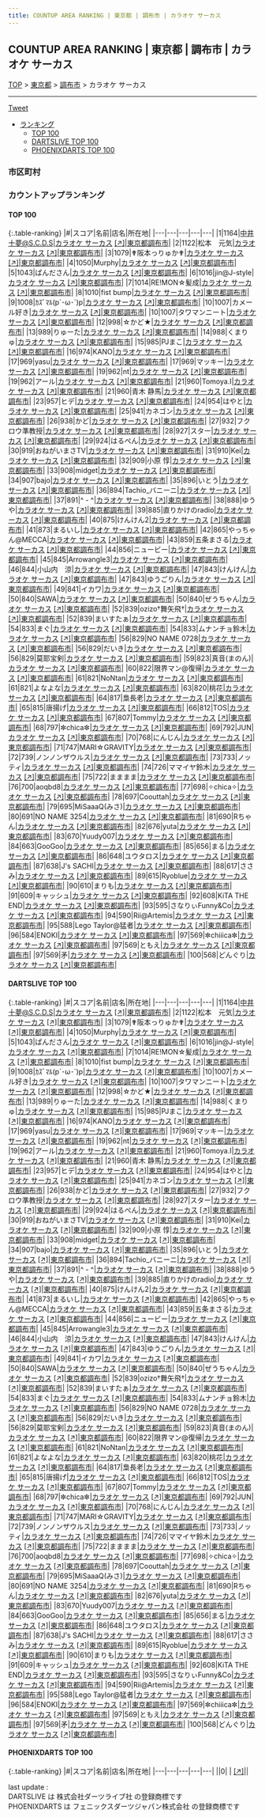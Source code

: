 ```yaml
---
title: COUNTUP AREA RANKING | 東京都 | 調布市 | カラオケ サーカス
---
```

## COUNTUP AREA RANKING | 東京都 | 調布市 | カラオケ サーカス

[TOP](/darts/rank/) > [東京都](/darts/rank/東京都/) > [調布市](/darts/rank/東京都/調布市/) > カラオケ サーカス

___

<a href="https://twitter.com/share?ref_src=twsrc%5Etfw" data-text="COUNTUP AREA RANKING | 東京都調布市カラオケ サーカス" class="twitter-share-button" data-hashtags="DARTSLIVE,PHOENIXDARTS,darts,ダーツ" data-show-count="false">Tweet</a>

* [ランキング](#カウントアップランキング)
    * [TOP 100](#top-100)
    * [DARTSLIVE TOP 100](#dartslive-top-100)
    * [PHOENIXDARTS TOP 100](#phoenixdarts-top-100)

### 市区町村

<ul>

</ul>

### カウントアップランキング

#### TOP 100



{:.table-ranking}
|#|スコア|名前|店名|所在地|
|---|---|---|---|---|
|1|1164|<span class="rank-name-dl">中井十夢@S.C.D.S</span>|<a href="/darts/rank/shops/7419993728dc20080d9b047a20a7ba1e.html">カラオケ サーカス</a> <a href="https://search.dartslive.com/jp/shop/7419993728dc20080d9b047a20a7ba1e">[↗]</a>|<a href="/darts/rank/東京都/調布市">東京都調布市</a>|
|2|1122|<span class="rank-name-dl">松本　元気</span>|<a href="/darts/rank/shops/7419993728dc20080d9b047a20a7ba1e.html">カラオケ サーカス</a> <a href="https://search.dartslive.com/jp/shop/7419993728dc20080d9b047a20a7ba1e">[↗]</a>|<a href="/darts/rank/東京都/調布市">東京都調布市</a>|
|3|1079|<span class="rank-name-dl">✟阪本っりゅか✟</span>|<a href="/darts/rank/shops/7419993728dc20080d9b047a20a7ba1e.html">カラオケ サーカス</a> <a href="https://search.dartslive.com/jp/shop/7419993728dc20080d9b047a20a7ba1e">[↗]</a>|<a href="/darts/rank/東京都/調布市">東京都調布市</a>|
|4|1050|<span class="rank-name-dl">Murphy</span>|<a href="/darts/rank/shops/7419993728dc20080d9b047a20a7ba1e.html">カラオケ サーカス</a> <a href="https://search.dartslive.com/jp/shop/7419993728dc20080d9b047a20a7ba1e">[↗]</a>|<a href="/darts/rank/東京都/調布市">東京都調布市</a>|
|5|1043|<span class="rank-name-dl">ぱんださん</span>|<a href="/darts/rank/shops/7419993728dc20080d9b047a20a7ba1e.html">カラオケ サーカス</a> <a href="https://search.dartslive.com/jp/shop/7419993728dc20080d9b047a20a7ba1e">[↗]</a>|<a href="/darts/rank/東京都/調布市">東京都調布市</a>|
|6|1016|<span class="rank-name-dl">jin@J-style</span>|<a href="/darts/rank/shops/7419993728dc20080d9b047a20a7ba1e.html">カラオケ サーカス</a> <a href="https://search.dartslive.com/jp/shop/7419993728dc20080d9b047a20a7ba1e">[↗]</a>|<a href="/darts/rank/東京都/調布市">東京都調布市</a>|
|7|1014|<span class="rank-name-dl">RE!MON☆髪成</span>|<a href="/darts/rank/shops/7419993728dc20080d9b047a20a7ba1e.html">カラオケ サーカス</a> <a href="https://search.dartslive.com/jp/shop/7419993728dc20080d9b047a20a7ba1e">[↗]</a>|<a href="/darts/rank/東京都/調布市">東京都調布市</a>|
|8|1010|<span class="rank-name-dl">fist bump</span>|<a href="/darts/rank/shops/7419993728dc20080d9b047a20a7ba1e.html">カラオケ サーカス</a> <a href="https://search.dartslive.com/jp/shop/7419993728dc20080d9b047a20a7ba1e">[↗]</a>|<a href="/darts/rank/東京都/調布市">東京都調布市</a>|
|9|1008|<span class="rank-name-dl">ｶｽﾞﾏﾙ(p´･ω･`)p</span>|<a href="/darts/rank/shops/7419993728dc20080d9b047a20a7ba1e.html">カラオケ サーカス</a> <a href="https://search.dartslive.com/jp/shop/7419993728dc20080d9b047a20a7ba1e">[↗]</a>|<a href="/darts/rank/東京都/調布市">東京都調布市</a>|
|10|1007|<span class="rank-name-dl">カメール好き</span>|<a href="/darts/rank/shops/7419993728dc20080d9b047a20a7ba1e.html">カラオケ サーカス</a> <a href="https://search.dartslive.com/jp/shop/7419993728dc20080d9b047a20a7ba1e">[↗]</a>|<a href="/darts/rank/東京都/調布市">東京都調布市</a>|
|10|1007|<span class="rank-name-dl">タワマンニート</span>|<a href="/darts/rank/shops/7419993728dc20080d9b047a20a7ba1e.html">カラオケ サーカス</a> <a href="https://search.dartslive.com/jp/shop/7419993728dc20080d9b047a20a7ba1e">[↗]</a>|<a href="/darts/rank/東京都/調布市">東京都調布市</a>|
|12|998|<span class="rank-name-dl">☆かど★</span>|<a href="/darts/rank/shops/7419993728dc20080d9b047a20a7ba1e.html">カラオケ サーカス</a> <a href="https://search.dartslive.com/jp/shop/7419993728dc20080d9b047a20a7ba1e">[↗]</a>|<a href="/darts/rank/東京都/調布市">東京都調布市</a>|
|13|989|<span class="rank-name-dl">りゅーた</span>|<a href="/darts/rank/shops/7419993728dc20080d9b047a20a7ba1e.html">カラオケ サーカス</a> <a href="https://search.dartslive.com/jp/shop/7419993728dc20080d9b047a20a7ba1e">[↗]</a>|<a href="/darts/rank/東京都/調布市">東京都調布市</a>|
|14|988|<span class="rank-name-dl">くまりゅ</span>|<a href="/darts/rank/shops/7419993728dc20080d9b047a20a7ba1e.html">カラオケ サーカス</a> <a href="https://search.dartslive.com/jp/shop/7419993728dc20080d9b047a20a7ba1e">[↗]</a>|<a href="/darts/rank/東京都/調布市">東京都調布市</a>|
|15|985|<span class="rank-name-dl">PJまこ</span>|<a href="/darts/rank/shops/7419993728dc20080d9b047a20a7ba1e.html">カラオケ サーカス</a> <a href="https://search.dartslive.com/jp/shop/7419993728dc20080d9b047a20a7ba1e">[↗]</a>|<a href="/darts/rank/東京都/調布市">東京都調布市</a>|
|16|974|<span class="rank-name-dl">KANO</span>|<a href="/darts/rank/shops/7419993728dc20080d9b047a20a7ba1e.html">カラオケ サーカス</a> <a href="https://search.dartslive.com/jp/shop/7419993728dc20080d9b047a20a7ba1e">[↗]</a>|<a href="/darts/rank/東京都/調布市">東京都調布市</a>|
|17|969|<span class="rank-name-dl">yasu</span>|<a href="/darts/rank/shops/7419993728dc20080d9b047a20a7ba1e.html">カラオケ サーカス</a> <a href="https://search.dartslive.com/jp/shop/7419993728dc20080d9b047a20a7ba1e">[↗]</a>|<a href="/darts/rank/東京都/調布市">東京都調布市</a>|
|17|969|<span class="rank-name-dl">マッキー</span>|<a href="/darts/rank/shops/7419993728dc20080d9b047a20a7ba1e.html">カラオケ サーカス</a> <a href="https://search.dartslive.com/jp/shop/7419993728dc20080d9b047a20a7ba1e">[↗]</a>|<a href="/darts/rank/東京都/調布市">東京都調布市</a>|
|19|962|<span class="rank-name-dl">nt</span>|<a href="/darts/rank/shops/7419993728dc20080d9b047a20a7ba1e.html">カラオケ サーカス</a> <a href="https://search.dartslive.com/jp/shop/7419993728dc20080d9b047a20a7ba1e">[↗]</a>|<a href="/darts/rank/東京都/調布市">東京都調布市</a>|
|19|962|<span class="rank-name-dl">アール</span>|<a href="/darts/rank/shops/7419993728dc20080d9b047a20a7ba1e.html">カラオケ サーカス</a> <a href="https://search.dartslive.com/jp/shop/7419993728dc20080d9b047a20a7ba1e">[↗]</a>|<a href="/darts/rank/東京都/調布市">東京都調布市</a>|
|21|960|<span class="rank-name-dl">Tomoya.I</span>|<a href="/darts/rank/shops/7419993728dc20080d9b047a20a7ba1e.html">カラオケ サーカス</a> <a href="https://search.dartslive.com/jp/shop/7419993728dc20080d9b047a20a7ba1e">[↗]</a>|<a href="/darts/rank/東京都/調布市">東京都調布市</a>|
|21|960|<span class="rank-name-dl">青木 静馬</span>|<a href="/darts/rank/shops/7419993728dc20080d9b047a20a7ba1e.html">カラオケ サーカス</a> <a href="https://search.dartslive.com/jp/shop/7419993728dc20080d9b047a20a7ba1e">[↗]</a>|<a href="/darts/rank/東京都/調布市">東京都調布市</a>|
|23|957|<span class="rank-name-dl">ヒデ</span>|<a href="/darts/rank/shops/7419993728dc20080d9b047a20a7ba1e.html">カラオケ サーカス</a> <a href="https://search.dartslive.com/jp/shop/7419993728dc20080d9b047a20a7ba1e">[↗]</a>|<a href="/darts/rank/東京都/調布市">東京都調布市</a>|
|24|954|<span class="rank-name-dl">はやと</span>|<a href="/darts/rank/shops/7419993728dc20080d9b047a20a7ba1e.html">カラオケ サーカス</a> <a href="https://search.dartslive.com/jp/shop/7419993728dc20080d9b047a20a7ba1e">[↗]</a>|<a href="/darts/rank/東京都/調布市">東京都調布市</a>|
|25|941|<span class="rank-name-dl">カネゴン</span>|<a href="/darts/rank/shops/7419993728dc20080d9b047a20a7ba1e.html">カラオケ サーカス</a> <a href="https://search.dartslive.com/jp/shop/7419993728dc20080d9b047a20a7ba1e">[↗]</a>|<a href="/darts/rank/東京都/調布市">東京都調布市</a>|
|26|938|<span class="rank-name-dl">かど</span>|<a href="/darts/rank/shops/7419993728dc20080d9b047a20a7ba1e.html">カラオケ サーカス</a> <a href="https://search.dartslive.com/jp/shop/7419993728dc20080d9b047a20a7ba1e">[↗]</a>|<a href="/darts/rank/東京都/調布市">東京都調布市</a>|
|27|932|<span class="rank-name-dl">フクロウ準教授</span>|<a href="/darts/rank/shops/7419993728dc20080d9b047a20a7ba1e.html">カラオケ サーカス</a> <a href="https://search.dartslive.com/jp/shop/7419993728dc20080d9b047a20a7ba1e">[↗]</a>|<a href="/darts/rank/東京都/調布市">東京都調布市</a>|
|28|927|<span class="rank-name-dl">スター</span>|<a href="/darts/rank/shops/7419993728dc20080d9b047a20a7ba1e.html">カラオケ サーカス</a> <a href="https://search.dartslive.com/jp/shop/7419993728dc20080d9b047a20a7ba1e">[↗]</a>|<a href="/darts/rank/東京都/調布市">東京都調布市</a>|
|29|924|<span class="rank-name-dl">はるぺん</span>|<a href="/darts/rank/shops/7419993728dc20080d9b047a20a7ba1e.html">カラオケ サーカス</a> <a href="https://search.dartslive.com/jp/shop/7419993728dc20080d9b047a20a7ba1e">[↗]</a>|<a href="/darts/rank/東京都/調布市">東京都調布市</a>|
|30|919|<span class="rank-name-dl">おねがいまさTV</span>|<a href="/darts/rank/shops/7419993728dc20080d9b047a20a7ba1e.html">カラオケ サーカス</a> <a href="https://search.dartslive.com/jp/shop/7419993728dc20080d9b047a20a7ba1e">[↗]</a>|<a href="/darts/rank/東京都/調布市">東京都調布市</a>|
|31|910|<span class="rank-name-dl">Kei</span>|<a href="/darts/rank/shops/7419993728dc20080d9b047a20a7ba1e.html">カラオケ サーカス</a> <a href="https://search.dartslive.com/jp/shop/7419993728dc20080d9b047a20a7ba1e">[↗]</a>|<a href="/darts/rank/東京都/調布市">東京都調布市</a>|
|32|909|<span class="rank-name-dl">小原 惇</span>|<a href="/darts/rank/shops/7419993728dc20080d9b047a20a7ba1e.html">カラオケ サーカス</a> <a href="https://search.dartslive.com/jp/shop/7419993728dc20080d9b047a20a7ba1e">[↗]</a>|<a href="/darts/rank/東京都/調布市">東京都調布市</a>|
|33|908|<span class="rank-name-dl">midget</span>|<a href="/darts/rank/shops/7419993728dc20080d9b047a20a7ba1e.html">カラオケ サーカス</a> <a href="https://search.dartslive.com/jp/shop/7419993728dc20080d9b047a20a7ba1e">[↗]</a>|<a href="/darts/rank/東京都/調布市">東京都調布市</a>|
|34|907|<span class="rank-name-dl">bajo</span>|<a href="/darts/rank/shops/7419993728dc20080d9b047a20a7ba1e.html">カラオケ サーカス</a> <a href="https://search.dartslive.com/jp/shop/7419993728dc20080d9b047a20a7ba1e">[↗]</a>|<a href="/darts/rank/東京都/調布市">東京都調布市</a>|
|35|896|<span class="rank-name-dl">いとう</span>|<a href="/darts/rank/shops/7419993728dc20080d9b047a20a7ba1e.html">カラオケ サーカス</a> <a href="https://search.dartslive.com/jp/shop/7419993728dc20080d9b047a20a7ba1e">[↗]</a>|<a href="/darts/rank/東京都/調布市">東京都調布市</a>|
|36|894|<span class="rank-name-dl">Tachio_バニーニ</span>|<a href="/darts/rank/shops/7419993728dc20080d9b047a20a7ba1e.html">カラオケ サーカス</a> <a href="https://search.dartslive.com/jp/shop/7419993728dc20080d9b047a20a7ba1e">[↗]</a>|<a href="/darts/rank/東京都/調布市">東京都調布市</a>|
|37|891|<span class="rank-name-dl">^ - ^</span>|<a href="/darts/rank/shops/7419993728dc20080d9b047a20a7ba1e.html">カラオケ サーカス</a> <a href="https://search.dartslive.com/jp/shop/7419993728dc20080d9b047a20a7ba1e">[↗]</a>|<a href="/darts/rank/東京都/調布市">東京都調布市</a>|
|38|888|<span class="rank-name-dl">ゆうや</span>|<a href="/darts/rank/shops/7419993728dc20080d9b047a20a7ba1e.html">カラオケ サーカス</a> <a href="https://search.dartslive.com/jp/shop/7419993728dc20080d9b047a20a7ba1e">[↗]</a>|<a href="/darts/rank/東京都/調布市">東京都調布市</a>|
|39|885|<span class="rank-name-dl">直りかけのradio</span>|<a href="/darts/rank/shops/7419993728dc20080d9b047a20a7ba1e.html">カラオケ サーカス</a> <a href="https://search.dartslive.com/jp/shop/7419993728dc20080d9b047a20a7ba1e">[↗]</a>|<a href="/darts/rank/東京都/調布市">東京都調布市</a>|
|40|875|<span class="rank-name-dl">けんけん2</span>|<a href="/darts/rank/shops/7419993728dc20080d9b047a20a7ba1e.html">カラオケ サーカス</a> <a href="https://search.dartslive.com/jp/shop/7419993728dc20080d9b047a20a7ba1e">[↗]</a>|<a href="/darts/rank/東京都/調布市">東京都調布市</a>|
|41|873|<span class="rank-name-dl">まるいし</span>|<a href="/darts/rank/shops/7419993728dc20080d9b047a20a7ba1e.html">カラオケ サーカス</a> <a href="https://search.dartslive.com/jp/shop/7419993728dc20080d9b047a20a7ba1e">[↗]</a>|<a href="/darts/rank/東京都/調布市">東京都調布市</a>|
|42|865|<span class="rank-name-dl">やっちゃん@MECCA</span>|<a href="/darts/rank/shops/7419993728dc20080d9b047a20a7ba1e.html">カラオケ サーカス</a> <a href="https://search.dartslive.com/jp/shop/7419993728dc20080d9b047a20a7ba1e">[↗]</a>|<a href="/darts/rank/東京都/調布市">東京都調布市</a>|
|43|859|<span class="rank-name-dl">五条まさる</span>|<a href="/darts/rank/shops/7419993728dc20080d9b047a20a7ba1e.html">カラオケ サーカス</a> <a href="https://search.dartslive.com/jp/shop/7419993728dc20080d9b047a20a7ba1e">[↗]</a>|<a href="/darts/rank/東京都/調布市">東京都調布市</a>|
|44|856|<span class="rank-name-dl">ニュービー</span>|<a href="/darts/rank/shops/7419993728dc20080d9b047a20a7ba1e.html">カラオケ サーカス</a> <a href="https://search.dartslive.com/jp/shop/7419993728dc20080d9b047a20a7ba1e">[↗]</a>|<a href="/darts/rank/東京都/調布市">東京都調布市</a>|
|45|845|<span class="rank-name-dl">Arrowangle3</span>|<a href="/darts/rank/shops/7419993728dc20080d9b047a20a7ba1e.html">カラオケ サーカス</a> <a href="https://search.dartslive.com/jp/shop/7419993728dc20080d9b047a20a7ba1e">[↗]</a>|<a href="/darts/rank/東京都/調布市">東京都調布市</a>|
|46|844|<span class="rank-name-dl">小山内　涼</span>|<a href="/darts/rank/shops/7419993728dc20080d9b047a20a7ba1e.html">カラオケ サーカス</a> <a href="https://search.dartslive.com/jp/shop/7419993728dc20080d9b047a20a7ba1e">[↗]</a>|<a href="/darts/rank/東京都/調布市">東京都調布市</a>|
|47|843|<span class="rank-name-dl">けんけん</span>|<a href="/darts/rank/shops/7419993728dc20080d9b047a20a7ba1e.html">カラオケ サーカス</a> <a href="https://search.dartslive.com/jp/shop/7419993728dc20080d9b047a20a7ba1e">[↗]</a>|<a href="/darts/rank/東京都/調布市">東京都調布市</a>|
|47|843|<span class="rank-name-dl">ゆうごりん</span>|<a href="/darts/rank/shops/7419993728dc20080d9b047a20a7ba1e.html">カラオケ サーカス</a> <a href="https://search.dartslive.com/jp/shop/7419993728dc20080d9b047a20a7ba1e">[↗]</a>|<a href="/darts/rank/東京都/調布市">東京都調布市</a>|
|49|841|<span class="rank-name-dl">イカワ</span>|<a href="/darts/rank/shops/7419993728dc20080d9b047a20a7ba1e.html">カラオケ サーカス</a> <a href="https://search.dartslive.com/jp/shop/7419993728dc20080d9b047a20a7ba1e">[↗]</a>|<a href="/darts/rank/東京都/調布市">東京都調布市</a>|
|50|840|<span class="rank-name-dl">SAWA</span>|<a href="/darts/rank/shops/7419993728dc20080d9b047a20a7ba1e.html">カラオケ サーカス</a> <a href="https://search.dartslive.com/jp/shop/7419993728dc20080d9b047a20a7ba1e">[↗]</a>|<a href="/darts/rank/東京都/調布市">東京都調布市</a>|
|50|840|<span class="rank-name-dl">ぜうちゃん</span>|<a href="/darts/rank/shops/7419993728dc20080d9b047a20a7ba1e.html">カラオケ サーカス</a> <a href="https://search.dartslive.com/jp/shop/7419993728dc20080d9b047a20a7ba1e">[↗]</a>|<a href="/darts/rank/東京都/調布市">東京都調布市</a>|
|52|839|<span class="rank-name-dl">ozizo†舞矢飛†</span>|<a href="/darts/rank/shops/7419993728dc20080d9b047a20a7ba1e.html">カラオケ サーカス</a> <a href="https://search.dartslive.com/jp/shop/7419993728dc20080d9b047a20a7ba1e">[↗]</a>|<a href="/darts/rank/東京都/調布市">東京都調布市</a>|
|52|839|<span class="rank-name-dl">まいすたぁ</span>|<a href="/darts/rank/shops/7419993728dc20080d9b047a20a7ba1e.html">カラオケ サーカス</a> <a href="https://search.dartslive.com/jp/shop/7419993728dc20080d9b047a20a7ba1e">[↗]</a>|<a href="/darts/rank/東京都/調布市">東京都調布市</a>|
|54|833|<span class="rank-name-dl">まぐ</span>|<a href="/darts/rank/shops/7419993728dc20080d9b047a20a7ba1e.html">カラオケ サーカス</a> <a href="https://search.dartslive.com/jp/shop/7419993728dc20080d9b047a20a7ba1e">[↗]</a>|<a href="/darts/rank/東京都/調布市">東京都調布市</a>|
|54|833|<span class="rank-name-dl">ムナンチョ鈴木</span>|<a href="/darts/rank/shops/7419993728dc20080d9b047a20a7ba1e.html">カラオケ サーカス</a> <a href="https://search.dartslive.com/jp/shop/7419993728dc20080d9b047a20a7ba1e">[↗]</a>|<a href="/darts/rank/東京都/調布市">東京都調布市</a>|
|56|829|<span class="rank-name-dl">NO NAME 0728</span>|<a href="/darts/rank/shops/7419993728dc20080d9b047a20a7ba1e.html">カラオケ サーカス</a> <a href="https://search.dartslive.com/jp/shop/7419993728dc20080d9b047a20a7ba1e">[↗]</a>|<a href="/darts/rank/東京都/調布市">東京都調布市</a>|
|56|829|<span class="rank-name-dl">だいき</span>|<a href="/darts/rank/shops/7419993728dc20080d9b047a20a7ba1e.html">カラオケ サーカス</a> <a href="https://search.dartslive.com/jp/shop/7419993728dc20080d9b047a20a7ba1e">[↗]</a>|<a href="/darts/rank/東京都/調布市">東京都調布市</a>|
|56|829|<span class="rank-name-dl">莫耶宝剣</span>|<a href="/darts/rank/shops/7419993728dc20080d9b047a20a7ba1e.html">カラオケ サーカス</a> <a href="https://search.dartslive.com/jp/shop/7419993728dc20080d9b047a20a7ba1e">[↗]</a>|<a href="/darts/rank/東京都/調布市">東京都調布市</a>|
|59|823|<span class="rank-name-dl">真音(まのん)</span>|<a href="/darts/rank/shops/7419993728dc20080d9b047a20a7ba1e.html">カラオケ サーカス</a> <a href="https://search.dartslive.com/jp/shop/7419993728dc20080d9b047a20a7ba1e">[↗]</a>|<a href="/darts/rank/東京都/調布市">東京都調布市</a>|
|60|822|<span class="rank-name-dl">限界マン@復帰</span>|<a href="/darts/rank/shops/7419993728dc20080d9b047a20a7ba1e.html">カラオケ サーカス</a> <a href="https://search.dartslive.com/jp/shop/7419993728dc20080d9b047a20a7ba1e">[↗]</a>|<a href="/darts/rank/東京都/調布市">東京都調布市</a>|
|61|821|<span class="rank-name-dl">NoNtan</span>|<a href="/darts/rank/shops/7419993728dc20080d9b047a20a7ba1e.html">カラオケ サーカス</a> <a href="https://search.dartslive.com/jp/shop/7419993728dc20080d9b047a20a7ba1e">[↗]</a>|<a href="/darts/rank/東京都/調布市">東京都調布市</a>|
|61|821|<span class="rank-name-dl">よなよな</span>|<a href="/darts/rank/shops/7419993728dc20080d9b047a20a7ba1e.html">カラオケ サーカス</a> <a href="https://search.dartslive.com/jp/shop/7419993728dc20080d9b047a20a7ba1e">[↗]</a>|<a href="/darts/rank/東京都/調布市">東京都調布市</a>|
|63|820|<span class="rank-name-dl">桃花</span>|<a href="/darts/rank/shops/7419993728dc20080d9b047a20a7ba1e.html">カラオケ サーカス</a> <a href="https://search.dartslive.com/jp/shop/7419993728dc20080d9b047a20a7ba1e">[↗]</a>|<a href="/darts/rank/東京都/調布市">東京都調布市</a>|
|64|817|<span class="rank-name-dl">梟長老</span>|<a href="/darts/rank/shops/7419993728dc20080d9b047a20a7ba1e.html">カラオケ サーカス</a> <a href="https://search.dartslive.com/jp/shop/7419993728dc20080d9b047a20a7ba1e">[↗]</a>|<a href="/darts/rank/東京都/調布市">東京都調布市</a>|
|65|815|<span class="rank-name-dl">唐揚げ</span>|<a href="/darts/rank/shops/7419993728dc20080d9b047a20a7ba1e.html">カラオケ サーカス</a> <a href="https://search.dartslive.com/jp/shop/7419993728dc20080d9b047a20a7ba1e">[↗]</a>|<a href="/darts/rank/東京都/調布市">東京都調布市</a>|
|66|812|<span class="rank-name-dl">TOS</span>|<a href="/darts/rank/shops/7419993728dc20080d9b047a20a7ba1e.html">カラオケ サーカス</a> <a href="https://search.dartslive.com/jp/shop/7419993728dc20080d9b047a20a7ba1e">[↗]</a>|<a href="/darts/rank/東京都/調布市">東京都調布市</a>|
|67|807|<span class="rank-name-dl">Tommy</span>|<a href="/darts/rank/shops/7419993728dc20080d9b047a20a7ba1e.html">カラオケ サーカス</a> <a href="https://search.dartslive.com/jp/shop/7419993728dc20080d9b047a20a7ba1e">[↗]</a>|<a href="/darts/rank/東京都/調布市">東京都調布市</a>|
|68|797|<span class="rank-name-dl">✼chica✼</span>|<a href="/darts/rank/shops/7419993728dc20080d9b047a20a7ba1e.html">カラオケ サーカス</a> <a href="https://search.dartslive.com/jp/shop/7419993728dc20080d9b047a20a7ba1e">[↗]</a>|<a href="/darts/rank/東京都/調布市">東京都調布市</a>|
|69|792|<span class="rank-name-dl">JUN</span>|<a href="/darts/rank/shops/7419993728dc20080d9b047a20a7ba1e.html">カラオケ サーカス</a> <a href="https://search.dartslive.com/jp/shop/7419993728dc20080d9b047a20a7ba1e">[↗]</a>|<a href="/darts/rank/東京都/調布市">東京都調布市</a>|
|70|768|<span class="rank-name-dl">にんじん</span>|<a href="/darts/rank/shops/7419993728dc20080d9b047a20a7ba1e.html">カラオケ サーカス</a> <a href="https://search.dartslive.com/jp/shop/7419993728dc20080d9b047a20a7ba1e">[↗]</a>|<a href="/darts/rank/東京都/調布市">東京都調布市</a>|
|71|747|<span class="rank-name-dl">MARI☆GRAVITY</span>|<a href="/darts/rank/shops/7419993728dc20080d9b047a20a7ba1e.html">カラオケ サーカス</a> <a href="https://search.dartslive.com/jp/shop/7419993728dc20080d9b047a20a7ba1e">[↗]</a>|<a href="/darts/rank/東京都/調布市">東京都調布市</a>|
|72|739|<span class="rank-name-dl">ノンノンザウルス</span>|<a href="/darts/rank/shops/7419993728dc20080d9b047a20a7ba1e.html">カラオケ サーカス</a> <a href="https://search.dartslive.com/jp/shop/7419993728dc20080d9b047a20a7ba1e">[↗]</a>|<a href="/darts/rank/東京都/調布市">東京都調布市</a>|
|73|733|<span class="rank-name-dl">ノッティ</span>|<a href="/darts/rank/shops/7419993728dc20080d9b047a20a7ba1e.html">カラオケ サーカス</a> <a href="https://search.dartslive.com/jp/shop/7419993728dc20080d9b047a20a7ba1e">[↗]</a>|<a href="/darts/rank/東京都/調布市">東京都調布市</a>|
|74|726|<span class="rank-name-dl">ママイヤ鈴木</span>|<a href="/darts/rank/shops/7419993728dc20080d9b047a20a7ba1e.html">カラオケ サーカス</a> <a href="https://search.dartslive.com/jp/shop/7419993728dc20080d9b047a20a7ba1e">[↗]</a>|<a href="/darts/rank/東京都/調布市">東京都調布市</a>|
|75|722|<span class="rank-name-dl">まままま</span>|<a href="/darts/rank/shops/7419993728dc20080d9b047a20a7ba1e.html">カラオケ サーカス</a> <a href="https://search.dartslive.com/jp/shop/7419993728dc20080d9b047a20a7ba1e">[↗]</a>|<a href="/darts/rank/東京都/調布市">東京都調布市</a>|
|76|700|<span class="rank-name-dl">aoqbd8</span>|<a href="/darts/rank/shops/7419993728dc20080d9b047a20a7ba1e.html">カラオケ サーカス</a> <a href="https://search.dartslive.com/jp/shop/7419993728dc20080d9b047a20a7ba1e">[↗]</a>|<a href="/darts/rank/東京都/調布市">東京都調布市</a>|
|77|698|<span class="rank-name-dl">✧chica✧</span>|<a href="/darts/rank/shops/7419993728dc20080d9b047a20a7ba1e.html">カラオケ サーカス</a> <a href="https://search.dartslive.com/jp/shop/7419993728dc20080d9b047a20a7ba1e">[↗]</a>|<a href="/darts/rank/東京都/調布市">東京都調布市</a>|
|78|697|<span class="rank-name-dl">Coouttah</span>|<a href="/darts/rank/shops/7419993728dc20080d9b047a20a7ba1e.html">カラオケ サーカス</a> <a href="https://search.dartslive.com/jp/shop/7419993728dc20080d9b047a20a7ba1e">[↗]</a>|<a href="/darts/rank/東京都/調布市">東京都調布市</a>|
|79|695|<span class="rank-name-dl">MiSaaaQ(みさ)</span>|<a href="/darts/rank/shops/7419993728dc20080d9b047a20a7ba1e.html">カラオケ サーカス</a> <a href="https://search.dartslive.com/jp/shop/7419993728dc20080d9b047a20a7ba1e">[↗]</a>|<a href="/darts/rank/東京都/調布市">東京都調布市</a>|
|80|691|<span class="rank-name-dl">NO NAME 3254</span>|<a href="/darts/rank/shops/7419993728dc20080d9b047a20a7ba1e.html">カラオケ サーカス</a> <a href="https://search.dartslive.com/jp/shop/7419993728dc20080d9b047a20a7ba1e">[↗]</a>|<a href="/darts/rank/東京都/調布市">東京都調布市</a>|
|81|690|<span class="rank-name-dl">Rちゃん</span>|<a href="/darts/rank/shops/7419993728dc20080d9b047a20a7ba1e.html">カラオケ サーカス</a> <a href="https://search.dartslive.com/jp/shop/7419993728dc20080d9b047a20a7ba1e">[↗]</a>|<a href="/darts/rank/東京都/調布市">東京都調布市</a>|
|82|676|<span class="rank-name-dl">yuta</span>|<a href="/darts/rank/shops/7419993728dc20080d9b047a20a7ba1e.html">カラオケ サーカス</a> <a href="https://search.dartslive.com/jp/shop/7419993728dc20080d9b047a20a7ba1e">[↗]</a>|<a href="/darts/rank/東京都/調布市">東京都調布市</a>|
|83|670|<span class="rank-name-dl">Yuudy007</span>|<a href="/darts/rank/shops/7419993728dc20080d9b047a20a7ba1e.html">カラオケ サーカス</a> <a href="https://search.dartslive.com/jp/shop/7419993728dc20080d9b047a20a7ba1e">[↗]</a>|<a href="/darts/rank/東京都/調布市">東京都調布市</a>|
|84|663|<span class="rank-name-dl">GooGoo</span>|<a href="/darts/rank/shops/7419993728dc20080d9b047a20a7ba1e.html">カラオケ サーカス</a> <a href="https://search.dartslive.com/jp/shop/7419993728dc20080d9b047a20a7ba1e">[↗]</a>|<a href="/darts/rank/東京都/調布市">東京都調布市</a>|
|85|656|<span class="rank-name-dl">まる</span>|<a href="/darts/rank/shops/7419993728dc20080d9b047a20a7ba1e.html">カラオケ サーカス</a> <a href="https://search.dartslive.com/jp/shop/7419993728dc20080d9b047a20a7ba1e">[↗]</a>|<a href="/darts/rank/東京都/調布市">東京都調布市</a>|
|86|648|<span class="rank-name-dl">ユウタロス</span>|<a href="/darts/rank/shops/7419993728dc20080d9b047a20a7ba1e.html">カラオケ サーカス</a> <a href="https://search.dartslive.com/jp/shop/7419993728dc20080d9b047a20a7ba1e">[↗]</a>|<a href="/darts/rank/東京都/調布市">東京都調布市</a>|
|87|638|<span class="rank-name-dl">J&#x27;s SACHI</span>|<a href="/darts/rank/shops/7419993728dc20080d9b047a20a7ba1e.html">カラオケ サーカス</a> <a href="https://search.dartslive.com/jp/shop/7419993728dc20080d9b047a20a7ba1e">[↗]</a>|<a href="/darts/rank/東京都/調布市">東京都調布市</a>|
|88|617|<span class="rank-name-dl">ささみ</span>|<a href="/darts/rank/shops/7419993728dc20080d9b047a20a7ba1e.html">カラオケ サーカス</a> <a href="https://search.dartslive.com/jp/shop/7419993728dc20080d9b047a20a7ba1e">[↗]</a>|<a href="/darts/rank/東京都/調布市">東京都調布市</a>|
|89|615|<span class="rank-name-dl">Ryoblue</span>|<a href="/darts/rank/shops/7419993728dc20080d9b047a20a7ba1e.html">カラオケ サーカス</a> <a href="https://search.dartslive.com/jp/shop/7419993728dc20080d9b047a20a7ba1e">[↗]</a>|<a href="/darts/rank/東京都/調布市">東京都調布市</a>|
|90|610|<span class="rank-name-dl">まりも</span>|<a href="/darts/rank/shops/7419993728dc20080d9b047a20a7ba1e.html">カラオケ サーカス</a> <a href="https://search.dartslive.com/jp/shop/7419993728dc20080d9b047a20a7ba1e">[↗]</a>|<a href="/darts/rank/東京都/調布市">東京都調布市</a>|
|91|609|<span class="rank-name-dl">キャッシュ</span>|<a href="/darts/rank/shops/7419993728dc20080d9b047a20a7ba1e.html">カラオケ サーカス</a> <a href="https://search.dartslive.com/jp/shop/7419993728dc20080d9b047a20a7ba1e">[↗]</a>|<a href="/darts/rank/東京都/調布市">東京都調布市</a>|
|92|608|<span class="rank-name-dl">KiTA THE END</span>|<a href="/darts/rank/shops/7419993728dc20080d9b047a20a7ba1e.html">カラオケ サーカス</a> <a href="https://search.dartslive.com/jp/shop/7419993728dc20080d9b047a20a7ba1e">[↗]</a>|<a href="/darts/rank/東京都/調布市">東京都調布市</a>|
|93|595|<span class="rank-name-dl">さなりぃFunny&amp;Co</span>|<a href="/darts/rank/shops/7419993728dc20080d9b047a20a7ba1e.html">カラオケ サーカス</a> <a href="https://search.dartslive.com/jp/shop/7419993728dc20080d9b047a20a7ba1e">[↗]</a>|<a href="/darts/rank/東京都/調布市">東京都調布市</a>|
|94|590|<span class="rank-name-dl">Rii@Artemis</span>|<a href="/darts/rank/shops/7419993728dc20080d9b047a20a7ba1e.html">カラオケ サーカス</a> <a href="https://search.dartslive.com/jp/shop/7419993728dc20080d9b047a20a7ba1e">[↗]</a>|<a href="/darts/rank/東京都/調布市">東京都調布市</a>|
|95|588|<span class="rank-name-dl">Lego Taylor@猛者</span>|<a href="/darts/rank/shops/7419993728dc20080d9b047a20a7ba1e.html">カラオケ サーカス</a> <a href="https://search.dartslive.com/jp/shop/7419993728dc20080d9b047a20a7ba1e">[↗]</a>|<a href="/darts/rank/東京都/調布市">東京都調布市</a>|
|96|584|<span class="rank-name-dl">ENOKI</span>|<a href="/darts/rank/shops/7419993728dc20080d9b047a20a7ba1e.html">カラオケ サーカス</a> <a href="https://search.dartslive.com/jp/shop/7419993728dc20080d9b047a20a7ba1e">[↗]</a>|<a href="/darts/rank/東京都/調布市">東京都調布市</a>|
|97|569|<span class="rank-name-dl">✼chiiica✼</span>|<a href="/darts/rank/shops/7419993728dc20080d9b047a20a7ba1e.html">カラオケ サーカス</a> <a href="https://search.dartslive.com/jp/shop/7419993728dc20080d9b047a20a7ba1e">[↗]</a>|<a href="/darts/rank/東京都/調布市">東京都調布市</a>|
|97|569|<span class="rank-name-dl">ともえ</span>|<a href="/darts/rank/shops/7419993728dc20080d9b047a20a7ba1e.html">カラオケ サーカス</a> <a href="https://search.dartslive.com/jp/shop/7419993728dc20080d9b047a20a7ba1e">[↗]</a>|<a href="/darts/rank/東京都/調布市">東京都調布市</a>|
|97|569|<span class="rank-name-dl">矛</span>|<a href="/darts/rank/shops/7419993728dc20080d9b047a20a7ba1e.html">カラオケ サーカス</a> <a href="https://search.dartslive.com/jp/shop/7419993728dc20080d9b047a20a7ba1e">[↗]</a>|<a href="/darts/rank/東京都/調布市">東京都調布市</a>|
|100|568|<span class="rank-name-dl">どんぐり</span>|<a href="/darts/rank/shops/7419993728dc20080d9b047a20a7ba1e.html">カラオケ サーカス</a> <a href="https://search.dartslive.com/jp/shop/7419993728dc20080d9b047a20a7ba1e">[↗]</a>|<a href="/darts/rank/東京都/調布市">東京都調布市</a>|


#### DARTSLIVE TOP 100



{:.table-ranking}
|#|スコア|名前|店名|所在地|
|---|---|---|---|---|
|1|1164|<span class="rank-name-dl">中井十夢@S.C.D.S</span>|<a href="/darts/rank/shops/7419993728dc20080d9b047a20a7ba1e.html">カラオケ サーカス</a> <a href="https://search.dartslive.com/jp/shop/7419993728dc20080d9b047a20a7ba1e">[↗]</a>|<a href="/darts/rank/東京都/調布市">東京都調布市</a>|
|2|1122|<span class="rank-name-dl">松本　元気</span>|<a href="/darts/rank/shops/7419993728dc20080d9b047a20a7ba1e.html">カラオケ サーカス</a> <a href="https://search.dartslive.com/jp/shop/7419993728dc20080d9b047a20a7ba1e">[↗]</a>|<a href="/darts/rank/東京都/調布市">東京都調布市</a>|
|3|1079|<span class="rank-name-dl">✟阪本っりゅか✟</span>|<a href="/darts/rank/shops/7419993728dc20080d9b047a20a7ba1e.html">カラオケ サーカス</a> <a href="https://search.dartslive.com/jp/shop/7419993728dc20080d9b047a20a7ba1e">[↗]</a>|<a href="/darts/rank/東京都/調布市">東京都調布市</a>|
|4|1050|<span class="rank-name-dl">Murphy</span>|<a href="/darts/rank/shops/7419993728dc20080d9b047a20a7ba1e.html">カラオケ サーカス</a> <a href="https://search.dartslive.com/jp/shop/7419993728dc20080d9b047a20a7ba1e">[↗]</a>|<a href="/darts/rank/東京都/調布市">東京都調布市</a>|
|5|1043|<span class="rank-name-dl">ぱんださん</span>|<a href="/darts/rank/shops/7419993728dc20080d9b047a20a7ba1e.html">カラオケ サーカス</a> <a href="https://search.dartslive.com/jp/shop/7419993728dc20080d9b047a20a7ba1e">[↗]</a>|<a href="/darts/rank/東京都/調布市">東京都調布市</a>|
|6|1016|<span class="rank-name-dl">jin@J-style</span>|<a href="/darts/rank/shops/7419993728dc20080d9b047a20a7ba1e.html">カラオケ サーカス</a> <a href="https://search.dartslive.com/jp/shop/7419993728dc20080d9b047a20a7ba1e">[↗]</a>|<a href="/darts/rank/東京都/調布市">東京都調布市</a>|
|7|1014|<span class="rank-name-dl">RE!MON☆髪成</span>|<a href="/darts/rank/shops/7419993728dc20080d9b047a20a7ba1e.html">カラオケ サーカス</a> <a href="https://search.dartslive.com/jp/shop/7419993728dc20080d9b047a20a7ba1e">[↗]</a>|<a href="/darts/rank/東京都/調布市">東京都調布市</a>|
|8|1010|<span class="rank-name-dl">fist bump</span>|<a href="/darts/rank/shops/7419993728dc20080d9b047a20a7ba1e.html">カラオケ サーカス</a> <a href="https://search.dartslive.com/jp/shop/7419993728dc20080d9b047a20a7ba1e">[↗]</a>|<a href="/darts/rank/東京都/調布市">東京都調布市</a>|
|9|1008|<span class="rank-name-dl">ｶｽﾞﾏﾙ(p´･ω･`)p</span>|<a href="/darts/rank/shops/7419993728dc20080d9b047a20a7ba1e.html">カラオケ サーカス</a> <a href="https://search.dartslive.com/jp/shop/7419993728dc20080d9b047a20a7ba1e">[↗]</a>|<a href="/darts/rank/東京都/調布市">東京都調布市</a>|
|10|1007|<span class="rank-name-dl">カメール好き</span>|<a href="/darts/rank/shops/7419993728dc20080d9b047a20a7ba1e.html">カラオケ サーカス</a> <a href="https://search.dartslive.com/jp/shop/7419993728dc20080d9b047a20a7ba1e">[↗]</a>|<a href="/darts/rank/東京都/調布市">東京都調布市</a>|
|10|1007|<span class="rank-name-dl">タワマンニート</span>|<a href="/darts/rank/shops/7419993728dc20080d9b047a20a7ba1e.html">カラオケ サーカス</a> <a href="https://search.dartslive.com/jp/shop/7419993728dc20080d9b047a20a7ba1e">[↗]</a>|<a href="/darts/rank/東京都/調布市">東京都調布市</a>|
|12|998|<span class="rank-name-dl">☆かど★</span>|<a href="/darts/rank/shops/7419993728dc20080d9b047a20a7ba1e.html">カラオケ サーカス</a> <a href="https://search.dartslive.com/jp/shop/7419993728dc20080d9b047a20a7ba1e">[↗]</a>|<a href="/darts/rank/東京都/調布市">東京都調布市</a>|
|13|989|<span class="rank-name-dl">りゅーた</span>|<a href="/darts/rank/shops/7419993728dc20080d9b047a20a7ba1e.html">カラオケ サーカス</a> <a href="https://search.dartslive.com/jp/shop/7419993728dc20080d9b047a20a7ba1e">[↗]</a>|<a href="/darts/rank/東京都/調布市">東京都調布市</a>|
|14|988|<span class="rank-name-dl">くまりゅ</span>|<a href="/darts/rank/shops/7419993728dc20080d9b047a20a7ba1e.html">カラオケ サーカス</a> <a href="https://search.dartslive.com/jp/shop/7419993728dc20080d9b047a20a7ba1e">[↗]</a>|<a href="/darts/rank/東京都/調布市">東京都調布市</a>|
|15|985|<span class="rank-name-dl">PJまこ</span>|<a href="/darts/rank/shops/7419993728dc20080d9b047a20a7ba1e.html">カラオケ サーカス</a> <a href="https://search.dartslive.com/jp/shop/7419993728dc20080d9b047a20a7ba1e">[↗]</a>|<a href="/darts/rank/東京都/調布市">東京都調布市</a>|
|16|974|<span class="rank-name-dl">KANO</span>|<a href="/darts/rank/shops/7419993728dc20080d9b047a20a7ba1e.html">カラオケ サーカス</a> <a href="https://search.dartslive.com/jp/shop/7419993728dc20080d9b047a20a7ba1e">[↗]</a>|<a href="/darts/rank/東京都/調布市">東京都調布市</a>|
|17|969|<span class="rank-name-dl">yasu</span>|<a href="/darts/rank/shops/7419993728dc20080d9b047a20a7ba1e.html">カラオケ サーカス</a> <a href="https://search.dartslive.com/jp/shop/7419993728dc20080d9b047a20a7ba1e">[↗]</a>|<a href="/darts/rank/東京都/調布市">東京都調布市</a>|
|17|969|<span class="rank-name-dl">マッキー</span>|<a href="/darts/rank/shops/7419993728dc20080d9b047a20a7ba1e.html">カラオケ サーカス</a> <a href="https://search.dartslive.com/jp/shop/7419993728dc20080d9b047a20a7ba1e">[↗]</a>|<a href="/darts/rank/東京都/調布市">東京都調布市</a>|
|19|962|<span class="rank-name-dl">nt</span>|<a href="/darts/rank/shops/7419993728dc20080d9b047a20a7ba1e.html">カラオケ サーカス</a> <a href="https://search.dartslive.com/jp/shop/7419993728dc20080d9b047a20a7ba1e">[↗]</a>|<a href="/darts/rank/東京都/調布市">東京都調布市</a>|
|19|962|<span class="rank-name-dl">アール</span>|<a href="/darts/rank/shops/7419993728dc20080d9b047a20a7ba1e.html">カラオケ サーカス</a> <a href="https://search.dartslive.com/jp/shop/7419993728dc20080d9b047a20a7ba1e">[↗]</a>|<a href="/darts/rank/東京都/調布市">東京都調布市</a>|
|21|960|<span class="rank-name-dl">Tomoya.I</span>|<a href="/darts/rank/shops/7419993728dc20080d9b047a20a7ba1e.html">カラオケ サーカス</a> <a href="https://search.dartslive.com/jp/shop/7419993728dc20080d9b047a20a7ba1e">[↗]</a>|<a href="/darts/rank/東京都/調布市">東京都調布市</a>|
|21|960|<span class="rank-name-dl">青木 静馬</span>|<a href="/darts/rank/shops/7419993728dc20080d9b047a20a7ba1e.html">カラオケ サーカス</a> <a href="https://search.dartslive.com/jp/shop/7419993728dc20080d9b047a20a7ba1e">[↗]</a>|<a href="/darts/rank/東京都/調布市">東京都調布市</a>|
|23|957|<span class="rank-name-dl">ヒデ</span>|<a href="/darts/rank/shops/7419993728dc20080d9b047a20a7ba1e.html">カラオケ サーカス</a> <a href="https://search.dartslive.com/jp/shop/7419993728dc20080d9b047a20a7ba1e">[↗]</a>|<a href="/darts/rank/東京都/調布市">東京都調布市</a>|
|24|954|<span class="rank-name-dl">はやと</span>|<a href="/darts/rank/shops/7419993728dc20080d9b047a20a7ba1e.html">カラオケ サーカス</a> <a href="https://search.dartslive.com/jp/shop/7419993728dc20080d9b047a20a7ba1e">[↗]</a>|<a href="/darts/rank/東京都/調布市">東京都調布市</a>|
|25|941|<span class="rank-name-dl">カネゴン</span>|<a href="/darts/rank/shops/7419993728dc20080d9b047a20a7ba1e.html">カラオケ サーカス</a> <a href="https://search.dartslive.com/jp/shop/7419993728dc20080d9b047a20a7ba1e">[↗]</a>|<a href="/darts/rank/東京都/調布市">東京都調布市</a>|
|26|938|<span class="rank-name-dl">かど</span>|<a href="/darts/rank/shops/7419993728dc20080d9b047a20a7ba1e.html">カラオケ サーカス</a> <a href="https://search.dartslive.com/jp/shop/7419993728dc20080d9b047a20a7ba1e">[↗]</a>|<a href="/darts/rank/東京都/調布市">東京都調布市</a>|
|27|932|<span class="rank-name-dl">フクロウ準教授</span>|<a href="/darts/rank/shops/7419993728dc20080d9b047a20a7ba1e.html">カラオケ サーカス</a> <a href="https://search.dartslive.com/jp/shop/7419993728dc20080d9b047a20a7ba1e">[↗]</a>|<a href="/darts/rank/東京都/調布市">東京都調布市</a>|
|28|927|<span class="rank-name-dl">スター</span>|<a href="/darts/rank/shops/7419993728dc20080d9b047a20a7ba1e.html">カラオケ サーカス</a> <a href="https://search.dartslive.com/jp/shop/7419993728dc20080d9b047a20a7ba1e">[↗]</a>|<a href="/darts/rank/東京都/調布市">東京都調布市</a>|
|29|924|<span class="rank-name-dl">はるぺん</span>|<a href="/darts/rank/shops/7419993728dc20080d9b047a20a7ba1e.html">カラオケ サーカス</a> <a href="https://search.dartslive.com/jp/shop/7419993728dc20080d9b047a20a7ba1e">[↗]</a>|<a href="/darts/rank/東京都/調布市">東京都調布市</a>|
|30|919|<span class="rank-name-dl">おねがいまさTV</span>|<a href="/darts/rank/shops/7419993728dc20080d9b047a20a7ba1e.html">カラオケ サーカス</a> <a href="https://search.dartslive.com/jp/shop/7419993728dc20080d9b047a20a7ba1e">[↗]</a>|<a href="/darts/rank/東京都/調布市">東京都調布市</a>|
|31|910|<span class="rank-name-dl">Kei</span>|<a href="/darts/rank/shops/7419993728dc20080d9b047a20a7ba1e.html">カラオケ サーカス</a> <a href="https://search.dartslive.com/jp/shop/7419993728dc20080d9b047a20a7ba1e">[↗]</a>|<a href="/darts/rank/東京都/調布市">東京都調布市</a>|
|32|909|<span class="rank-name-dl">小原 惇</span>|<a href="/darts/rank/shops/7419993728dc20080d9b047a20a7ba1e.html">カラオケ サーカス</a> <a href="https://search.dartslive.com/jp/shop/7419993728dc20080d9b047a20a7ba1e">[↗]</a>|<a href="/darts/rank/東京都/調布市">東京都調布市</a>|
|33|908|<span class="rank-name-dl">midget</span>|<a href="/darts/rank/shops/7419993728dc20080d9b047a20a7ba1e.html">カラオケ サーカス</a> <a href="https://search.dartslive.com/jp/shop/7419993728dc20080d9b047a20a7ba1e">[↗]</a>|<a href="/darts/rank/東京都/調布市">東京都調布市</a>|
|34|907|<span class="rank-name-dl">bajo</span>|<a href="/darts/rank/shops/7419993728dc20080d9b047a20a7ba1e.html">カラオケ サーカス</a> <a href="https://search.dartslive.com/jp/shop/7419993728dc20080d9b047a20a7ba1e">[↗]</a>|<a href="/darts/rank/東京都/調布市">東京都調布市</a>|
|35|896|<span class="rank-name-dl">いとう</span>|<a href="/darts/rank/shops/7419993728dc20080d9b047a20a7ba1e.html">カラオケ サーカス</a> <a href="https://search.dartslive.com/jp/shop/7419993728dc20080d9b047a20a7ba1e">[↗]</a>|<a href="/darts/rank/東京都/調布市">東京都調布市</a>|
|36|894|<span class="rank-name-dl">Tachio_バニーニ</span>|<a href="/darts/rank/shops/7419993728dc20080d9b047a20a7ba1e.html">カラオケ サーカス</a> <a href="https://search.dartslive.com/jp/shop/7419993728dc20080d9b047a20a7ba1e">[↗]</a>|<a href="/darts/rank/東京都/調布市">東京都調布市</a>|
|37|891|<span class="rank-name-dl">^ - ^</span>|<a href="/darts/rank/shops/7419993728dc20080d9b047a20a7ba1e.html">カラオケ サーカス</a> <a href="https://search.dartslive.com/jp/shop/7419993728dc20080d9b047a20a7ba1e">[↗]</a>|<a href="/darts/rank/東京都/調布市">東京都調布市</a>|
|38|888|<span class="rank-name-dl">ゆうや</span>|<a href="/darts/rank/shops/7419993728dc20080d9b047a20a7ba1e.html">カラオケ サーカス</a> <a href="https://search.dartslive.com/jp/shop/7419993728dc20080d9b047a20a7ba1e">[↗]</a>|<a href="/darts/rank/東京都/調布市">東京都調布市</a>|
|39|885|<span class="rank-name-dl">直りかけのradio</span>|<a href="/darts/rank/shops/7419993728dc20080d9b047a20a7ba1e.html">カラオケ サーカス</a> <a href="https://search.dartslive.com/jp/shop/7419993728dc20080d9b047a20a7ba1e">[↗]</a>|<a href="/darts/rank/東京都/調布市">東京都調布市</a>|
|40|875|<span class="rank-name-dl">けんけん2</span>|<a href="/darts/rank/shops/7419993728dc20080d9b047a20a7ba1e.html">カラオケ サーカス</a> <a href="https://search.dartslive.com/jp/shop/7419993728dc20080d9b047a20a7ba1e">[↗]</a>|<a href="/darts/rank/東京都/調布市">東京都調布市</a>|
|41|873|<span class="rank-name-dl">まるいし</span>|<a href="/darts/rank/shops/7419993728dc20080d9b047a20a7ba1e.html">カラオケ サーカス</a> <a href="https://search.dartslive.com/jp/shop/7419993728dc20080d9b047a20a7ba1e">[↗]</a>|<a href="/darts/rank/東京都/調布市">東京都調布市</a>|
|42|865|<span class="rank-name-dl">やっちゃん@MECCA</span>|<a href="/darts/rank/shops/7419993728dc20080d9b047a20a7ba1e.html">カラオケ サーカス</a> <a href="https://search.dartslive.com/jp/shop/7419993728dc20080d9b047a20a7ba1e">[↗]</a>|<a href="/darts/rank/東京都/調布市">東京都調布市</a>|
|43|859|<span class="rank-name-dl">五条まさる</span>|<a href="/darts/rank/shops/7419993728dc20080d9b047a20a7ba1e.html">カラオケ サーカス</a> <a href="https://search.dartslive.com/jp/shop/7419993728dc20080d9b047a20a7ba1e">[↗]</a>|<a href="/darts/rank/東京都/調布市">東京都調布市</a>|
|44|856|<span class="rank-name-dl">ニュービー</span>|<a href="/darts/rank/shops/7419993728dc20080d9b047a20a7ba1e.html">カラオケ サーカス</a> <a href="https://search.dartslive.com/jp/shop/7419993728dc20080d9b047a20a7ba1e">[↗]</a>|<a href="/darts/rank/東京都/調布市">東京都調布市</a>|
|45|845|<span class="rank-name-dl">Arrowangle3</span>|<a href="/darts/rank/shops/7419993728dc20080d9b047a20a7ba1e.html">カラオケ サーカス</a> <a href="https://search.dartslive.com/jp/shop/7419993728dc20080d9b047a20a7ba1e">[↗]</a>|<a href="/darts/rank/東京都/調布市">東京都調布市</a>|
|46|844|<span class="rank-name-dl">小山内　涼</span>|<a href="/darts/rank/shops/7419993728dc20080d9b047a20a7ba1e.html">カラオケ サーカス</a> <a href="https://search.dartslive.com/jp/shop/7419993728dc20080d9b047a20a7ba1e">[↗]</a>|<a href="/darts/rank/東京都/調布市">東京都調布市</a>|
|47|843|<span class="rank-name-dl">けんけん</span>|<a href="/darts/rank/shops/7419993728dc20080d9b047a20a7ba1e.html">カラオケ サーカス</a> <a href="https://search.dartslive.com/jp/shop/7419993728dc20080d9b047a20a7ba1e">[↗]</a>|<a href="/darts/rank/東京都/調布市">東京都調布市</a>|
|47|843|<span class="rank-name-dl">ゆうごりん</span>|<a href="/darts/rank/shops/7419993728dc20080d9b047a20a7ba1e.html">カラオケ サーカス</a> <a href="https://search.dartslive.com/jp/shop/7419993728dc20080d9b047a20a7ba1e">[↗]</a>|<a href="/darts/rank/東京都/調布市">東京都調布市</a>|
|49|841|<span class="rank-name-dl">イカワ</span>|<a href="/darts/rank/shops/7419993728dc20080d9b047a20a7ba1e.html">カラオケ サーカス</a> <a href="https://search.dartslive.com/jp/shop/7419993728dc20080d9b047a20a7ba1e">[↗]</a>|<a href="/darts/rank/東京都/調布市">東京都調布市</a>|
|50|840|<span class="rank-name-dl">SAWA</span>|<a href="/darts/rank/shops/7419993728dc20080d9b047a20a7ba1e.html">カラオケ サーカス</a> <a href="https://search.dartslive.com/jp/shop/7419993728dc20080d9b047a20a7ba1e">[↗]</a>|<a href="/darts/rank/東京都/調布市">東京都調布市</a>|
|50|840|<span class="rank-name-dl">ぜうちゃん</span>|<a href="/darts/rank/shops/7419993728dc20080d9b047a20a7ba1e.html">カラオケ サーカス</a> <a href="https://search.dartslive.com/jp/shop/7419993728dc20080d9b047a20a7ba1e">[↗]</a>|<a href="/darts/rank/東京都/調布市">東京都調布市</a>|
|52|839|<span class="rank-name-dl">ozizo†舞矢飛†</span>|<a href="/darts/rank/shops/7419993728dc20080d9b047a20a7ba1e.html">カラオケ サーカス</a> <a href="https://search.dartslive.com/jp/shop/7419993728dc20080d9b047a20a7ba1e">[↗]</a>|<a href="/darts/rank/東京都/調布市">東京都調布市</a>|
|52|839|<span class="rank-name-dl">まいすたぁ</span>|<a href="/darts/rank/shops/7419993728dc20080d9b047a20a7ba1e.html">カラオケ サーカス</a> <a href="https://search.dartslive.com/jp/shop/7419993728dc20080d9b047a20a7ba1e">[↗]</a>|<a href="/darts/rank/東京都/調布市">東京都調布市</a>|
|54|833|<span class="rank-name-dl">まぐ</span>|<a href="/darts/rank/shops/7419993728dc20080d9b047a20a7ba1e.html">カラオケ サーカス</a> <a href="https://search.dartslive.com/jp/shop/7419993728dc20080d9b047a20a7ba1e">[↗]</a>|<a href="/darts/rank/東京都/調布市">東京都調布市</a>|
|54|833|<span class="rank-name-dl">ムナンチョ鈴木</span>|<a href="/darts/rank/shops/7419993728dc20080d9b047a20a7ba1e.html">カラオケ サーカス</a> <a href="https://search.dartslive.com/jp/shop/7419993728dc20080d9b047a20a7ba1e">[↗]</a>|<a href="/darts/rank/東京都/調布市">東京都調布市</a>|
|56|829|<span class="rank-name-dl">NO NAME 0728</span>|<a href="/darts/rank/shops/7419993728dc20080d9b047a20a7ba1e.html">カラオケ サーカス</a> <a href="https://search.dartslive.com/jp/shop/7419993728dc20080d9b047a20a7ba1e">[↗]</a>|<a href="/darts/rank/東京都/調布市">東京都調布市</a>|
|56|829|<span class="rank-name-dl">だいき</span>|<a href="/darts/rank/shops/7419993728dc20080d9b047a20a7ba1e.html">カラオケ サーカス</a> <a href="https://search.dartslive.com/jp/shop/7419993728dc20080d9b047a20a7ba1e">[↗]</a>|<a href="/darts/rank/東京都/調布市">東京都調布市</a>|
|56|829|<span class="rank-name-dl">莫耶宝剣</span>|<a href="/darts/rank/shops/7419993728dc20080d9b047a20a7ba1e.html">カラオケ サーカス</a> <a href="https://search.dartslive.com/jp/shop/7419993728dc20080d9b047a20a7ba1e">[↗]</a>|<a href="/darts/rank/東京都/調布市">東京都調布市</a>|
|59|823|<span class="rank-name-dl">真音(まのん)</span>|<a href="/darts/rank/shops/7419993728dc20080d9b047a20a7ba1e.html">カラオケ サーカス</a> <a href="https://search.dartslive.com/jp/shop/7419993728dc20080d9b047a20a7ba1e">[↗]</a>|<a href="/darts/rank/東京都/調布市">東京都調布市</a>|
|60|822|<span class="rank-name-dl">限界マン@復帰</span>|<a href="/darts/rank/shops/7419993728dc20080d9b047a20a7ba1e.html">カラオケ サーカス</a> <a href="https://search.dartslive.com/jp/shop/7419993728dc20080d9b047a20a7ba1e">[↗]</a>|<a href="/darts/rank/東京都/調布市">東京都調布市</a>|
|61|821|<span class="rank-name-dl">NoNtan</span>|<a href="/darts/rank/shops/7419993728dc20080d9b047a20a7ba1e.html">カラオケ サーカス</a> <a href="https://search.dartslive.com/jp/shop/7419993728dc20080d9b047a20a7ba1e">[↗]</a>|<a href="/darts/rank/東京都/調布市">東京都調布市</a>|
|61|821|<span class="rank-name-dl">よなよな</span>|<a href="/darts/rank/shops/7419993728dc20080d9b047a20a7ba1e.html">カラオケ サーカス</a> <a href="https://search.dartslive.com/jp/shop/7419993728dc20080d9b047a20a7ba1e">[↗]</a>|<a href="/darts/rank/東京都/調布市">東京都調布市</a>|
|63|820|<span class="rank-name-dl">桃花</span>|<a href="/darts/rank/shops/7419993728dc20080d9b047a20a7ba1e.html">カラオケ サーカス</a> <a href="https://search.dartslive.com/jp/shop/7419993728dc20080d9b047a20a7ba1e">[↗]</a>|<a href="/darts/rank/東京都/調布市">東京都調布市</a>|
|64|817|<span class="rank-name-dl">梟長老</span>|<a href="/darts/rank/shops/7419993728dc20080d9b047a20a7ba1e.html">カラオケ サーカス</a> <a href="https://search.dartslive.com/jp/shop/7419993728dc20080d9b047a20a7ba1e">[↗]</a>|<a href="/darts/rank/東京都/調布市">東京都調布市</a>|
|65|815|<span class="rank-name-dl">唐揚げ</span>|<a href="/darts/rank/shops/7419993728dc20080d9b047a20a7ba1e.html">カラオケ サーカス</a> <a href="https://search.dartslive.com/jp/shop/7419993728dc20080d9b047a20a7ba1e">[↗]</a>|<a href="/darts/rank/東京都/調布市">東京都調布市</a>|
|66|812|<span class="rank-name-dl">TOS</span>|<a href="/darts/rank/shops/7419993728dc20080d9b047a20a7ba1e.html">カラオケ サーカス</a> <a href="https://search.dartslive.com/jp/shop/7419993728dc20080d9b047a20a7ba1e">[↗]</a>|<a href="/darts/rank/東京都/調布市">東京都調布市</a>|
|67|807|<span class="rank-name-dl">Tommy</span>|<a href="/darts/rank/shops/7419993728dc20080d9b047a20a7ba1e.html">カラオケ サーカス</a> <a href="https://search.dartslive.com/jp/shop/7419993728dc20080d9b047a20a7ba1e">[↗]</a>|<a href="/darts/rank/東京都/調布市">東京都調布市</a>|
|68|797|<span class="rank-name-dl">✼chica✼</span>|<a href="/darts/rank/shops/7419993728dc20080d9b047a20a7ba1e.html">カラオケ サーカス</a> <a href="https://search.dartslive.com/jp/shop/7419993728dc20080d9b047a20a7ba1e">[↗]</a>|<a href="/darts/rank/東京都/調布市">東京都調布市</a>|
|69|792|<span class="rank-name-dl">JUN</span>|<a href="/darts/rank/shops/7419993728dc20080d9b047a20a7ba1e.html">カラオケ サーカス</a> <a href="https://search.dartslive.com/jp/shop/7419993728dc20080d9b047a20a7ba1e">[↗]</a>|<a href="/darts/rank/東京都/調布市">東京都調布市</a>|
|70|768|<span class="rank-name-dl">にんじん</span>|<a href="/darts/rank/shops/7419993728dc20080d9b047a20a7ba1e.html">カラオケ サーカス</a> <a href="https://search.dartslive.com/jp/shop/7419993728dc20080d9b047a20a7ba1e">[↗]</a>|<a href="/darts/rank/東京都/調布市">東京都調布市</a>|
|71|747|<span class="rank-name-dl">MARI☆GRAVITY</span>|<a href="/darts/rank/shops/7419993728dc20080d9b047a20a7ba1e.html">カラオケ サーカス</a> <a href="https://search.dartslive.com/jp/shop/7419993728dc20080d9b047a20a7ba1e">[↗]</a>|<a href="/darts/rank/東京都/調布市">東京都調布市</a>|
|72|739|<span class="rank-name-dl">ノンノンザウルス</span>|<a href="/darts/rank/shops/7419993728dc20080d9b047a20a7ba1e.html">カラオケ サーカス</a> <a href="https://search.dartslive.com/jp/shop/7419993728dc20080d9b047a20a7ba1e">[↗]</a>|<a href="/darts/rank/東京都/調布市">東京都調布市</a>|
|73|733|<span class="rank-name-dl">ノッティ</span>|<a href="/darts/rank/shops/7419993728dc20080d9b047a20a7ba1e.html">カラオケ サーカス</a> <a href="https://search.dartslive.com/jp/shop/7419993728dc20080d9b047a20a7ba1e">[↗]</a>|<a href="/darts/rank/東京都/調布市">東京都調布市</a>|
|74|726|<span class="rank-name-dl">ママイヤ鈴木</span>|<a href="/darts/rank/shops/7419993728dc20080d9b047a20a7ba1e.html">カラオケ サーカス</a> <a href="https://search.dartslive.com/jp/shop/7419993728dc20080d9b047a20a7ba1e">[↗]</a>|<a href="/darts/rank/東京都/調布市">東京都調布市</a>|
|75|722|<span class="rank-name-dl">まままま</span>|<a href="/darts/rank/shops/7419993728dc20080d9b047a20a7ba1e.html">カラオケ サーカス</a> <a href="https://search.dartslive.com/jp/shop/7419993728dc20080d9b047a20a7ba1e">[↗]</a>|<a href="/darts/rank/東京都/調布市">東京都調布市</a>|
|76|700|<span class="rank-name-dl">aoqbd8</span>|<a href="/darts/rank/shops/7419993728dc20080d9b047a20a7ba1e.html">カラオケ サーカス</a> <a href="https://search.dartslive.com/jp/shop/7419993728dc20080d9b047a20a7ba1e">[↗]</a>|<a href="/darts/rank/東京都/調布市">東京都調布市</a>|
|77|698|<span class="rank-name-dl">✧chica✧</span>|<a href="/darts/rank/shops/7419993728dc20080d9b047a20a7ba1e.html">カラオケ サーカス</a> <a href="https://search.dartslive.com/jp/shop/7419993728dc20080d9b047a20a7ba1e">[↗]</a>|<a href="/darts/rank/東京都/調布市">東京都調布市</a>|
|78|697|<span class="rank-name-dl">Coouttah</span>|<a href="/darts/rank/shops/7419993728dc20080d9b047a20a7ba1e.html">カラオケ サーカス</a> <a href="https://search.dartslive.com/jp/shop/7419993728dc20080d9b047a20a7ba1e">[↗]</a>|<a href="/darts/rank/東京都/調布市">東京都調布市</a>|
|79|695|<span class="rank-name-dl">MiSaaaQ(みさ)</span>|<a href="/darts/rank/shops/7419993728dc20080d9b047a20a7ba1e.html">カラオケ サーカス</a> <a href="https://search.dartslive.com/jp/shop/7419993728dc20080d9b047a20a7ba1e">[↗]</a>|<a href="/darts/rank/東京都/調布市">東京都調布市</a>|
|80|691|<span class="rank-name-dl">NO NAME 3254</span>|<a href="/darts/rank/shops/7419993728dc20080d9b047a20a7ba1e.html">カラオケ サーカス</a> <a href="https://search.dartslive.com/jp/shop/7419993728dc20080d9b047a20a7ba1e">[↗]</a>|<a href="/darts/rank/東京都/調布市">東京都調布市</a>|
|81|690|<span class="rank-name-dl">Rちゃん</span>|<a href="/darts/rank/shops/7419993728dc20080d9b047a20a7ba1e.html">カラオケ サーカス</a> <a href="https://search.dartslive.com/jp/shop/7419993728dc20080d9b047a20a7ba1e">[↗]</a>|<a href="/darts/rank/東京都/調布市">東京都調布市</a>|
|82|676|<span class="rank-name-dl">yuta</span>|<a href="/darts/rank/shops/7419993728dc20080d9b047a20a7ba1e.html">カラオケ サーカス</a> <a href="https://search.dartslive.com/jp/shop/7419993728dc20080d9b047a20a7ba1e">[↗]</a>|<a href="/darts/rank/東京都/調布市">東京都調布市</a>|
|83|670|<span class="rank-name-dl">Yuudy007</span>|<a href="/darts/rank/shops/7419993728dc20080d9b047a20a7ba1e.html">カラオケ サーカス</a> <a href="https://search.dartslive.com/jp/shop/7419993728dc20080d9b047a20a7ba1e">[↗]</a>|<a href="/darts/rank/東京都/調布市">東京都調布市</a>|
|84|663|<span class="rank-name-dl">GooGoo</span>|<a href="/darts/rank/shops/7419993728dc20080d9b047a20a7ba1e.html">カラオケ サーカス</a> <a href="https://search.dartslive.com/jp/shop/7419993728dc20080d9b047a20a7ba1e">[↗]</a>|<a href="/darts/rank/東京都/調布市">東京都調布市</a>|
|85|656|<span class="rank-name-dl">まる</span>|<a href="/darts/rank/shops/7419993728dc20080d9b047a20a7ba1e.html">カラオケ サーカス</a> <a href="https://search.dartslive.com/jp/shop/7419993728dc20080d9b047a20a7ba1e">[↗]</a>|<a href="/darts/rank/東京都/調布市">東京都調布市</a>|
|86|648|<span class="rank-name-dl">ユウタロス</span>|<a href="/darts/rank/shops/7419993728dc20080d9b047a20a7ba1e.html">カラオケ サーカス</a> <a href="https://search.dartslive.com/jp/shop/7419993728dc20080d9b047a20a7ba1e">[↗]</a>|<a href="/darts/rank/東京都/調布市">東京都調布市</a>|
|87|638|<span class="rank-name-dl">J&#x27;s SACHI</span>|<a href="/darts/rank/shops/7419993728dc20080d9b047a20a7ba1e.html">カラオケ サーカス</a> <a href="https://search.dartslive.com/jp/shop/7419993728dc20080d9b047a20a7ba1e">[↗]</a>|<a href="/darts/rank/東京都/調布市">東京都調布市</a>|
|88|617|<span class="rank-name-dl">ささみ</span>|<a href="/darts/rank/shops/7419993728dc20080d9b047a20a7ba1e.html">カラオケ サーカス</a> <a href="https://search.dartslive.com/jp/shop/7419993728dc20080d9b047a20a7ba1e">[↗]</a>|<a href="/darts/rank/東京都/調布市">東京都調布市</a>|
|89|615|<span class="rank-name-dl">Ryoblue</span>|<a href="/darts/rank/shops/7419993728dc20080d9b047a20a7ba1e.html">カラオケ サーカス</a> <a href="https://search.dartslive.com/jp/shop/7419993728dc20080d9b047a20a7ba1e">[↗]</a>|<a href="/darts/rank/東京都/調布市">東京都調布市</a>|
|90|610|<span class="rank-name-dl">まりも</span>|<a href="/darts/rank/shops/7419993728dc20080d9b047a20a7ba1e.html">カラオケ サーカス</a> <a href="https://search.dartslive.com/jp/shop/7419993728dc20080d9b047a20a7ba1e">[↗]</a>|<a href="/darts/rank/東京都/調布市">東京都調布市</a>|
|91|609|<span class="rank-name-dl">キャッシュ</span>|<a href="/darts/rank/shops/7419993728dc20080d9b047a20a7ba1e.html">カラオケ サーカス</a> <a href="https://search.dartslive.com/jp/shop/7419993728dc20080d9b047a20a7ba1e">[↗]</a>|<a href="/darts/rank/東京都/調布市">東京都調布市</a>|
|92|608|<span class="rank-name-dl">KiTA THE END</span>|<a href="/darts/rank/shops/7419993728dc20080d9b047a20a7ba1e.html">カラオケ サーカス</a> <a href="https://search.dartslive.com/jp/shop/7419993728dc20080d9b047a20a7ba1e">[↗]</a>|<a href="/darts/rank/東京都/調布市">東京都調布市</a>|
|93|595|<span class="rank-name-dl">さなりぃFunny&amp;Co</span>|<a href="/darts/rank/shops/7419993728dc20080d9b047a20a7ba1e.html">カラオケ サーカス</a> <a href="https://search.dartslive.com/jp/shop/7419993728dc20080d9b047a20a7ba1e">[↗]</a>|<a href="/darts/rank/東京都/調布市">東京都調布市</a>|
|94|590|<span class="rank-name-dl">Rii@Artemis</span>|<a href="/darts/rank/shops/7419993728dc20080d9b047a20a7ba1e.html">カラオケ サーカス</a> <a href="https://search.dartslive.com/jp/shop/7419993728dc20080d9b047a20a7ba1e">[↗]</a>|<a href="/darts/rank/東京都/調布市">東京都調布市</a>|
|95|588|<span class="rank-name-dl">Lego Taylor@猛者</span>|<a href="/darts/rank/shops/7419993728dc20080d9b047a20a7ba1e.html">カラオケ サーカス</a> <a href="https://search.dartslive.com/jp/shop/7419993728dc20080d9b047a20a7ba1e">[↗]</a>|<a href="/darts/rank/東京都/調布市">東京都調布市</a>|
|96|584|<span class="rank-name-dl">ENOKI</span>|<a href="/darts/rank/shops/7419993728dc20080d9b047a20a7ba1e.html">カラオケ サーカス</a> <a href="https://search.dartslive.com/jp/shop/7419993728dc20080d9b047a20a7ba1e">[↗]</a>|<a href="/darts/rank/東京都/調布市">東京都調布市</a>|
|97|569|<span class="rank-name-dl">✼chiiica✼</span>|<a href="/darts/rank/shops/7419993728dc20080d9b047a20a7ba1e.html">カラオケ サーカス</a> <a href="https://search.dartslive.com/jp/shop/7419993728dc20080d9b047a20a7ba1e">[↗]</a>|<a href="/darts/rank/東京都/調布市">東京都調布市</a>|
|97|569|<span class="rank-name-dl">ともえ</span>|<a href="/darts/rank/shops/7419993728dc20080d9b047a20a7ba1e.html">カラオケ サーカス</a> <a href="https://search.dartslive.com/jp/shop/7419993728dc20080d9b047a20a7ba1e">[↗]</a>|<a href="/darts/rank/東京都/調布市">東京都調布市</a>|
|97|569|<span class="rank-name-dl">矛</span>|<a href="/darts/rank/shops/7419993728dc20080d9b047a20a7ba1e.html">カラオケ サーカス</a> <a href="https://search.dartslive.com/jp/shop/7419993728dc20080d9b047a20a7ba1e">[↗]</a>|<a href="/darts/rank/東京都/調布市">東京都調布市</a>|
|100|568|<span class="rank-name-dl">どんぐり</span>|<a href="/darts/rank/shops/7419993728dc20080d9b047a20a7ba1e.html">カラオケ サーカス</a> <a href="https://search.dartslive.com/jp/shop/7419993728dc20080d9b047a20a7ba1e">[↗]</a>|<a href="/darts/rank/東京都/調布市">東京都調布市</a>|


#### PHOENIXDARTS TOP 100



{:.table-ranking}
|#|スコア|名前|店名|所在地|
|---|---|---|---|---|
||0|<span class="rank-name-dl"> </span>|<a href="/darts/rank/shops/.html"></a> <a href="">[↗]</a>|<a href="/darts/rank//"></a>|


<div class="footer border-top border-gray-light mt-5 pt-3 text-right text-gray">
    last update : <span style="font-weight: italic" id="foot_last_modified"></span><br />
    DARTSLIVE は 株式会社ダーツライブ社 の登録商標です<br />
    PHOENIXDARTS は フェニックスダーツジャパン株式会社 の登録商標です<br />
</div>

<script src="https://cdnjs.cloudflare.com/ajax/libs/jquery.tablesorter/2.31.3/js/jquery.tablesorter.min.js" integrity="sha512-qzgd5cYSZcosqpzpn7zF2ZId8f/8CHmFKZ8j7mU4OUXTNRd5g+ZHBPsgKEwoqxCtdQvExE5LprwwPAgoicguNg==" crossorigin="anonymous" referrerpolicy="no-referrer"></script>
<link rel="stylesheet" href="https://cdnjs.cloudflare.com/ajax/libs/jquery.tablesorter/2.31.3/css/theme.default.min.css" integrity="sha512-wghhOJkjQX0Lh3NSWvNKeZ0ZpNn+SPVXX1Qyc9OCaogADktxrBiBdKGDoqVUOyhStvMBmJQ8ZdMHiR3wuEq8+w==" crossorigin="anonymous" referrerpolicy="no-referrer" />
<script>
$(function() {
    $(".table-ranking").tablesorter({sortList:[[0, 0]]});
    $("#foot_last_modified").text(formatDate(new Date(document.lastModified), 'yyyy-MM-dd HH:mm:ss'));
});
</script>

<script async src="https://platform.twitter.com/widgets.js" charset="utf-8"></script>